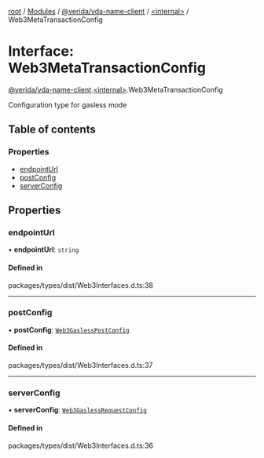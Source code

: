 [root](../README.md) / [Modules](../modules.md) / [@verida/vda-name-client](../modules/verida_vda_name_client.md) / [<internal\>](../modules/verida_vda_name_client._internal_.md) / Web3MetaTransactionConfig

# Interface: Web3MetaTransactionConfig

[@verida/vda-name-client](../modules/verida_vda_name_client.md).[<internal\>](../modules/verida_vda_name_client._internal_.md).Web3MetaTransactionConfig

Configuration type for gasless mode

## Table of contents

### Properties

- [endpointUrl](verida_vda_name_client._internal_.Web3MetaTransactionConfig.md#endpointurl)
- [postConfig](verida_vda_name_client._internal_.Web3MetaTransactionConfig.md#postconfig)
- [serverConfig](verida_vda_name_client._internal_.Web3MetaTransactionConfig.md#serverconfig)

## Properties

### endpointUrl

• **endpointUrl**: `string`

#### Defined in

packages/types/dist/Web3Interfaces.d.ts:38

___

### postConfig

• **postConfig**: [`Web3GaslessPostConfig`](verida_vda_name_client._internal_.Web3GaslessPostConfig.md)

#### Defined in

packages/types/dist/Web3Interfaces.d.ts:37

___

### serverConfig

• **serverConfig**: [`Web3GaslessRequestConfig`](verida_vda_name_client._internal_.Web3GaslessRequestConfig.md)

#### Defined in

packages/types/dist/Web3Interfaces.d.ts:36
